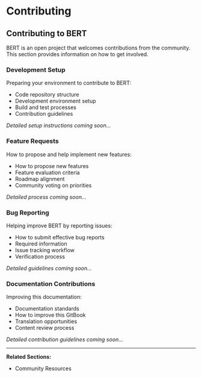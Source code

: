 # Contributing

## Contributing to BERT

BERT is an open project that welcomes contributions from the community. This section provides information on how to get involved.

### Development Setup

Preparing your environment to contribute to BERT:

* Code repository structure
* Development environment setup
* Build and test processes
* Contribution guidelines

_Detailed setup instructions coming soon..._

### Feature Requests

How to propose and help implement new features:

* How to propose new features
* Feature evaluation criteria
* Roadmap alignment
* Community voting on priorities

_Detailed process coming soon..._

### Bug Reporting

Helping improve BERT by reporting issues:

* How to submit effective bug reports
* Required information
* Issue tracking workflow
* Verification process

_Detailed guidelines coming soon..._

### Documentation Contributions

Improving this documentation:

* Documentation standards
* How to improve this GitBook
* Translation opportunities
* Content review process

_Detailed contribution guidelines coming soon..._

***

**Related Sections:**

* Community Resources
